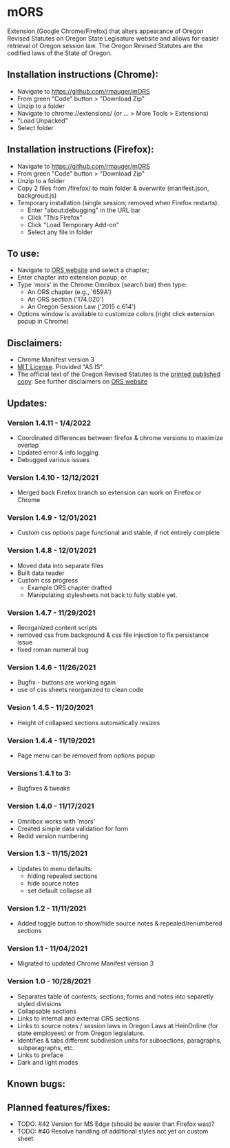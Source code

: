 # mORS

Extension (Google Chrome/Firefox) that alters appearance of Oregon Revised Statutes on Oregon State Legisature website and allows for easier retrieval of Oregon session law. The Oregon Revised Statutes are the codified laws of the State of Oregon.

## Installation instructions (Chrome):
  * Navigate to https://github.com/rmauger/mORS
  * From green "Code" button > "Download Zip"
  * Unzip to a folder
  * Navigate to chrome://extensions/ (or ... > More Tools > Extensions)
  * "Load Unpacked"
  * Select folder

## Installation instructions (Firefox):
  * Navigate to https://github.com/rmauger/mORS
  * From green "Code" button > "Download Zip"
  * Unzip to a folder
  * Copy 2 files from /firefox/ to main folder & overwrite (manifest.json, backgroud.js)
  * Temporary installation (single session; removed when Firefox restarts):
    * Enter "about:debugging" in the URL bar
    * Click "This Firefox"
    * Click "Load Temporary Add-on"
    * Select any file in folder

## To use:
  * Navigate to [ORS website](https://www.oregonlegislature.gov/bills_laws/Pages/ORS.aspx) and select a chapter;
  * Enter chapter into extension popup; or
  * Type 'mors' in the Chrome Omnibox (search bar) then type:
    * An ORS chapter (e.g., '659A')
    * An ORS section ('174.020')
    * An Oregon Session Law ('2015 c.614')
  * Options window is available to customize colors (right click extension popup in Chrome) 

## Disclaimers:
* Chrome Manifest version 3
* [MIT License](https://github.com/rmauger/mORS/blob/master/LICENSE). Provided "AS IS".
* The official text of the Oregon Revised Statutes is the [printed published copy](https://apps.oregon.gov/ecommerce/lcc?AspxAutoDetectCookieSupport=1). 
See further disclaimers on [ORS website](https://www.oregonlegislature.gov/bills_laws/Pages/ORS.aspx)

## Updates:
  ### Version 1.4.11 - 1/4/2022
   * Coordinated differences between firefox & chrome versions to maximize overlap
   * Updated error & info logging
   * Debugged various issues
   
  ### Version 1.4.10 - 12/12/2021
   * Merged back Firefox branch so extension can work on Firefox or Chrome

  ### Version 1.4.9 - 12/01/2021
   * Custom css options page functional and stable, if not entirely complete

  ### Version 1.4.8 - 12/01/2021
   * Moved data into separate files
   * Built data reader
   * Custom css progress
     * Example ORS chapter drafted
     * Manipulating stylesheets not back to fully stable yet.

  ### Version 1.4.7 - 11/29/2021
   * Reorganized content scripts
   * removed css from background & css file injection to fix persistance issue
   * fixed roman numeral bug

  ### Version 1.4.6 - 11/26/2021
   * Bugfix - buttons are working again
   * use of css sheets reorganized to clean code

  ### Vesion 1.4.5 - 11/20/2021
   * Height of collapsed sections automatically resizes

  ### Version 1.4.4 - 11/19/2021
   * Page menu can be removed from options popup

  ### Versions 1.4.1 to 3:
   * Bugfixes & tweaks

  ### Version 1.4.0 - 11/17/2021
   * Omnibox works with 'mors'
   * Created simple data validation for form
   * Redid version numbering

  ### Version 1.3 - 11/15/2021
   * Updates to menu defaults:
      * hiding repealed sections
      * hide source notes
      * set default collapse all
   
  ### Version 1.2 - 11/11/2021
   * Added toggle button to show/hide source notes & repealed/renumbered sections

  ### Version 1.1 - 11/04/2021
  * Migrated to updated Chrome Manifest version 3
 
  ### Version 1.0 - 10/28/2021
  * Separates table of contents; sections; forms and notes into separetly styled divisions
  * Collapsable sections
  * Links to internal and external ORS sections
  * Links to source notes / session laws in Oregon Laws at HeinOnline (for state employees) or from Oregon legislature.
  * Identifies & tabs different subdivision units for subsections, paragraphs, subparagraphs, etc.
  * Links to preface
  * Dark and light modes
  
## Known bugs:

## Planned features/fixes:
  * TODO: #42 Version for MS Edge (should be easier than Firefox was)?
  * TODO: #40 Resolve handling of additional styles not yet on custom sheet.